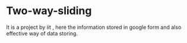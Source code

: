 # Two-way-sliding
It is a project by iit , here the information stored in google form and also  effective way of data storing.
